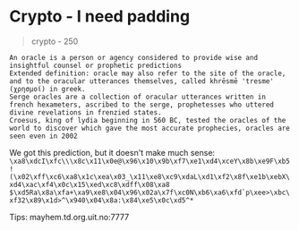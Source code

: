 # Crypto - I need padding
> crypto  - 250

```
An oracle is a person or agency considered to provide wise and insightful counsel or prophetic predictions
Extended definition: oracle may also refer to the site of the oracle, and to the oracular utterances themselves, called khrēsmē 'tresme' (χρησμοί) in greek.
Serge oracles are a collection of oracular utterances written in french hexameters, ascribed to the serge, prophetesses who uttered divine revelations in frenzied states.
Croesus, king of lydia beginning in 560 BC, tested the oracles of the world to discover which gave the most accurate prophecies, oracles are seen even in 2002

```
We got this prediction, but it doesn't make much sense: ```\xa8\xdcI\xfc\\\x8c\x11\x0e@\x96\x10\x9b\xf7\xe1\xd4\xceY\x8b\xe9F\xb5!(\x02\xff\xc6\xa8\x1c\xea\x03_\x11\xe8\xc9\xdaL\xd1\xf2\x8f\xe1b\xebX\xd4\xac\xf4\x0c\x15\xed\xc8\xdff\x08\xa8 $\xd5Ra\x8a\xfa+\xa9\xe8\x04\x96\x02a\x7f\xc0N\xb6\xa6\xfd`p\xee>\xbc\xf32\x89\x1d>^\x940\x04\x8a:\x84\xe5\x0c\xd5^*```

Tips: mayhem.td.org.uit.no:7777